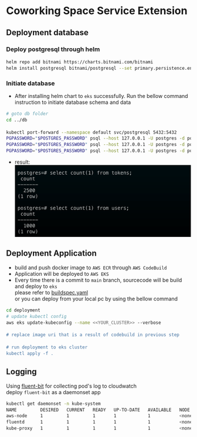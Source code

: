 # Coworking Space Service Extension

## Deployment database
### **Deploy postgresql through helm**
```sh
helm repo add bitnami https://charts.bitnami.com/bitnami
helm install postgresql bitnami/postgresql --set primary.persistence.enabled=false --set postgresqlPassword=postgres
```

### **Initiate database**
- After installing helm chart to `eks` successfully. Run the bellow command instruction to initiate database schema and data
```sh
# goto db folder
cd ../db

kubectl port-forward --namespace default svc/postgresql 5432:5432
PGPASSWORD="$POSTGRES_PASSWORD" psql --host 127.0.0.1 -U postgres -d postgres -p 5432 < 1_create_tables.sql
PGPASSWORD="$POSTGRES_PASSWORD" psql --host 127.0.0.1 -U postgres -d postgres -p 5432 < 2_seed_users.sql
PGPASSWORD="$POSTGRES_PASSWORD" psql --host 127.0.0.1 -U postgres -d postgres -p 5432 < 3_seed_tokens.sql
```
- result: </br>
![postgres](../evidence/postgress_db.png)

## Deployment Application
- build and push docker image to `AWS ECR` through `AWS CodeBuild`
- Application will be deployed to `AWS EKS`
- Every time there is a commit to `main` branch, sourcecode will be build and deploy to `eks` </br>
please refer to [buildspec.yaml](./buildspec.yml)
</br> or you can deploy from your local pc by using the bellow command
```sh
cd deployment
# update kubectl config
aws eks update-kubeconfig --name <<YOUR_CLUSTER>> --verbose

# replace image uri that is a result of codebuild in previous step

# run deployment to eks cluster
kubectl apply -f .
```

## Logging
Using [fluent-bit](https://github.com/aws/aws-for-fluent-bit) for collecting pod's log to cloudwatch </br>
deploy `fluent-bit` as a daemonset app
```sh
kubectl get daemonset -n kube-system
NAME         DESIRED   CURRENT   READY   UP-TO-DATE   AVAILABLE   NODE SELECTOR   AGE
aws-node     1         1         1       1            1           <none>          12h
fluentd      1         1         1       1            1           <none>          30s
kube-proxy   1         1         1       1            1           <none>          12h
```